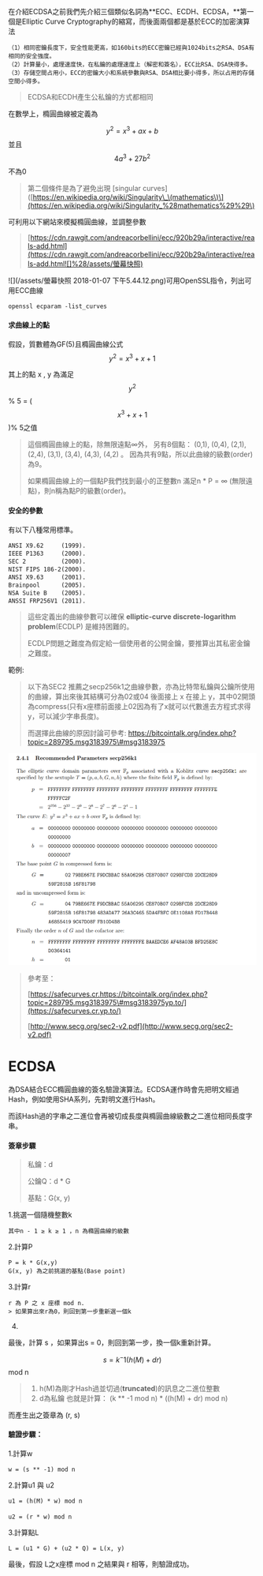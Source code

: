 在介紹ECDSA之前我們先介紹三個類似名詞為**ECC、ECDH、ECDSA，**第一個是Elliptic Curve Cryptography的縮寫，而後面兩個都是基於ECC的加密演算法

```
（1）相同密鑰長度下，安全性能更高，如160bits的ECC密鑰已經與1024bits之RSA、DSA有相同的安全強度。
（2）計算量小，處理速度快，在私鑰的處理速度上（解密和簽名），ECC比RSA、DSA快得多。
（3）存儲空間占用小，ECC的密鑰大小和系統參數與RSA、DSA相比要小得多，所以占用的存儲空間小得多。
```

> ECDSA和ECDH產生公私鑰的方式都相同

在數學上，橢圓曲線被定義為

$$y^2 = x^3 + ax + b$$ 並且 $$4a^3 + 27b^2 $$不為0

> 第二個條件是為了避免出現 \[singular curves\]\([https://en.wikipedia.org/wiki/Singularity\_\(mathematics\)\](https://en.wikipedia.org/wiki/Singularity_%28mathematics%29%29\)

可利用以下網站來模擬橢圓曲線，並調整參數

> [https://cdn.rawgit.com/andreacorbellini/ecc/920b29a/interactive/reals-add.html](https://cdn.rawgit.com/andreacorbellini/ecc/920b29a/interactive/reals-add.html![]%28/assets/螢幕快照)

![](/assets/螢幕快照 2018-01-07 下午5.44.12.png)可用OpenSSL指令，列出可用ECC曲線

```
openssl ecparam -list_curves
```

#### 求曲線上的點

假設，質數體為GF\(5\)且橢圓曲線公式 $$y^2 = x^3 + x +1$$

其上的點 x , y 為滿足$$y^2 $$ % 5 = \( $$ x^3 + x +1$$ \)% 5之值

> 這個橢圓曲線上的點，除無限遠點∞外， 另有8個點： \(0,1\), \(0,4\), \(2,1\), \(2,4\), \(3,1\), \(3,4\), \(4,3\), \(4,2\) 。 因為共有9點，所以此曲線的級數\(order\)為9。
>
> 如果橢圓曲線上的一個點P我們找到最小的正整數n 滿足n \* P = ∞ \(無限遠點\)，則n稱為點P的級數\(order\)。

#### 安全的參數

有以下八種常用標準。

```
ANSI X9.62     (1999).
IEEE P1363     (2000).
SEC 2          (2000).
NIST FIPS 186-2(2000).
ANSI X9.63     (2001).
Brainpool      (2005).
NSA Suite B    (2005).
ANSSI FRP256V1 (2011).
```

> 這些定義出的曲線參數可以確保 **elliptic-curve discrete-logarithm problem**\(ECDLP\) 是維持困難的。
>
> ECDLP問題之難度為假定給一個使用者的公開金鑰，要推算出其私密金鑰之難度。

範例:

> 以下為SEC2 推薦之secp256k1之曲線參數，亦為比特幣私鑰與公鑰所使用的曲線，算出來後其結構可分為02或04 後面接上 x 在接上 y，其中02開頭為compress\(只有x座標前面接上02因為有了x就可以代數進去方程式求得y，可以減少字串長度\)。
>
> 而選擇此曲線的原因討論可參考: https://bitcointalk.org/index.php?topic=289795.msg3183975\#msg3183975

![](/assets/4534.png)

> 參考至：
>
> [https://safecurves.cr.https://bitcointalk.org/index.php?topic=289795.msg3183975\#msg3183975yp.to/](https://safecurves.cr.yp.to/)
>
> [http://www.secg.org/sec2-v2.pdf](http://www.secg.org/sec2-v2.pdf)

# ECDSA

為DSA結合ECC橢圓曲線的簽名驗證演算法。ECDSA運作時會先把明文經過Hash，例如使用SHA系列，先對明文進行Hash。

而該Hash過的字串之二進位會再被切成長度與橢圓曲線級數之二進位相同長度字串。

#### 簽章步驟

> 私鑰：d
>
> 公鑰Q：d \* G
>
> 基點：G\(x, y\)

1.挑選一個隨機整數k

```
其中n - 1 ≥ k ≥ 1 ，n 為橢圓曲線的級數
```

2.計算P

```
P = k * G(x,y)
G(x, y) 為之前挑選的基點(Base point)
```

3.計算r

```
r 為 P 之 x 座標 mod n. 
> 如果算出來r為0，則回到第一步重新選一個k
```

4.

最後，計算 s ，如果算出s = 0，則回到第一步，換一個k重新計算。

$$s = k^-1 (h(M) + dr) $$ mod n

> 1. h\(M\)為剛才Hash過並切過\(**truncated**\)的訊息之二進位整數 
> 2. d為私鑰
>    也就是計算： \(k \*\* -1 mod n\)  \* \(\(h\(M\) + dr\) mod n\)

而產生出之簽章為 \(r, s\)

#### 驗證步驟：

1.計算w

```
w = (s ** -1) mod n
```

2.計算u1 與 u2

```
u1 = (h(M) * w) mod n

u2 = (r * w) mod n
```

3.計算點L

```
L = (u1 * G) + (u2 * Q) = L(x, y)
```

最後，假設 L之x座標 mod n 之結果與 r 相等，則驗證成功。

